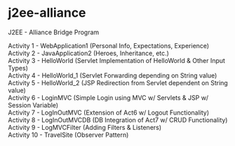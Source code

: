 # j2ee-alliance
J2EE - Alliance Bridge Program

Activity 1 - WebApplication1 (Personal Info, Expectations, Experience)<br>
Activity 2 - JavaApplication2 (Heroes, Inheritance, etc.)<br>
Activity 3 - HelloWorld (Servlet Implementation of HelloWorld & Other Input Types)<br>
Activity 4 - HelloWorld_1 (Servlet Forwarding depending on String value)<br>
Activity 5 - HelloWorld_2 (JSP Redirection from Servlet dependent on String value)<br>
Activity 6 - LoginMVC (Simple Login using MVC w/ Servlets & JSP w/ Session Variable)<br>
Activity 7 - LogInOutMVC (Extension of Act6 w/ Logout Functionality)<br>
Activity 8 - LogInOutMVCDB (DB Integration of Act7 w/ CRUD Functionality)<br>
Activity 9 - LogMVCFilter (Adding Filters & Listeners)<br>
Activity 10 - TravelSite (Observer Pattern)<br>
